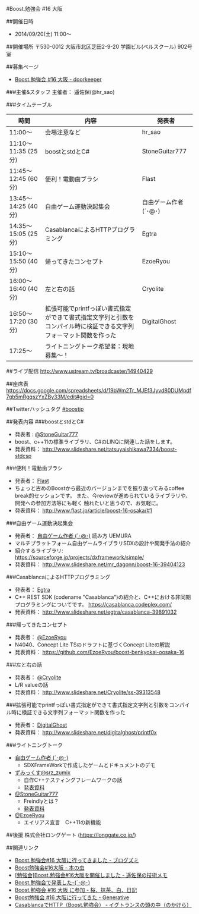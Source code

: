 #Boost.勉強会 #16 大阪

##開催日時
- 2014/09/20(土) 11:00～


##開催場所
〒530-0012 大阪市北区芝田2-9-20 学園ビル(ベルスクール) 902号室


##募集ページ
- [Boost.勉強会 #16 大阪 - doorkeeper](http://osakaboostjp.doorkeeper.jp/events/14150)


###主催&スタッフ
主催者： 遥佐保(@hr_sao)


###タイムテーブル

| 時間 | 内容 | 発表者 |
|---------------------|------------------------------------|------------------------|
| 11:00〜             | 会場注意など                       | hr_sao                 |
| 11:10～11:35 (25分) | boostとstdとC#                     | StoneGuitar777         |
| 11:45～12:45 (60分) | 便利！電動歯ブラシ                 | Flast                  |
| 13:45～14:25 (40分) | 自由ゲーム運動決起集会             | 自由ゲーム作者 (´･@･) |
| 14:35～15:05 (25分) | CasablancaによるHTTPプログラミング | Egtra                  |
| 15:10～15:50 (40分) | 帰ってきたコンセプト               | EzoeRyou               |
| 16:00～16:40 (40分) | 左と右の話                         | Cryolite               |
| 16:50～17:20 (30分) | 拡張可能でprintfっぽい書式指定ができて書式指定文字列と引数をコンパイル時に検証できる文字列フォーマット関数を作った | DigitalGhost |
| 17:25～             | ライトニングトーク希望者：現地募集～！ |


##ライブ配信
<http://www.ustream.tv/broadcaster/14940429>


##座席表
<https://docs.google.com/spreadsheets/d/19bWm2Tr_MJEf3Jyvd80DUMpdf7gb5mRgqszYxZBy33M/edit#gid=0>


##Twitterハッシュタグ
[#boostjp](http://twitter.com/search?q=%23boostjp)


##発表内容
###boostとstdとC#
- 発表者 : [@StoneGuitar777](https://twitter.com/StoneGuitar777)
- boost、c++11の標準ライブラリ、C#のLINQに関連した話をします。
- 発表資料： <http://www.slideshare.net/tatsuyaishikawa7334/boost-stdcsp>


###便利！電動歯ブラシ
- 発表者： [Flast](http://www.flast.jp/)
- ちょっと古めのBoostから最近のバージョンまでを振り返ってみるcoffee break的セッションです。 また、今reviewが進められているライブラリや、開発への参加方法等にも軽く 触れたいと思うので、お気軽に。
- 発表資料： <http://www.flast.jp/article/boost-16-osaka/#1>


###自由ゲーム運動決起集会
- 発表者： [自由ゲーム作者 (´･@･)](http://tacoika.blog87.fc2.com/) 読み方 UEMURA
- マルチプラットフォーム自由ゲームライブラリSDXの設計や開発手法の紹介
- 紹介するライブラリ: <https://sourceforge.jp/projects/dxframework/simple/>
- 発表資料： <http://www.slideshare.net/mr_dagonn/boost-16-39404123>


###CasablancaによるHTTPプログラミング
- 発表者： [Egtra](http://dev.activebasic.com/egtra/)
- C++ REST SDK (codename "Casablanca")の紹介と、C++における非同期プログラミングについてです。 <https://casablanca.codeplex.com/>
- 発表資料： <http://www.slideshare.net/egtra/casablanca-39891032>


###帰ってきたコンセプト
- 発表者： [@EzoeRyou](https://twitter.com/EzoeRyou)
- N4040、Concept Lite TSのドラフトに基づくConcept Liteの解説
- 発表資料： <https://github.com/EzoeRyou/boost-benkyokai-oosaka-16>


###左と右の話
- 発表者： [@Cryolite](https://twitter.com/Cryolite)
- L/R valueの話
- 発表資料： <http://www.slideshare.net/Cryolite/ss-39313548>


###拡張可能でprintfっぽい書式指定ができて書式指定文字列と引数をコンパイル時に検証できる文字列フォーマット関数を作った
- 発表者： [DigitalGhost](https://twitter.com/decimalbloat)
- 発表資料： <http://www.slideshare.net/digitalghost/printf0x>


###ライトニングトーク
- [自由ゲーム作者 (´･@･)](http://tacoika.blog87.fc2.com/)
    - SDXFrameWorkで作成したゲームとドキュメントのデモ
- [ずみっくす@srz_zumix](https://twitter.com/srz_zumix)
    - 自作C++テスティングフレームワークの話
    - [発表資料](http://srz-zumix.github.io/slide/iuwandbox/#/)
- [@StoneGuitar777](https://twitter.com/StoneGuitar777)
    - Freindlyとは？
    - [発表資料](http://www.slideshare.net/tatsuyaishikawa7334/boost-stdcsp)
- [@EzoeRyou](https://twitter.com/EzoeRyou)
    - エイリアス宣言　C++11の新機能


##後援
株式会社ロングゲート (https://longgate.co.jp/)


##関連リンク
- [Boost.勉強会#16 大阪に行ってきました - ブログズミ](http://srz-zumix.blogspot.jp/2014/09/boost16.html)
- [Boost勉強会#16大阪 - 本の虫](http://cpplover.blogspot.jp/2014/09/boost16.html)
- [[勉強会]Boost.勉強会#16大阪を開催しました - 遥佐保の技術メモ](http://blog.livedoor.jp/haruka_sao/archives/52081460.html)
- [Boost.勉強会で発表した-(´･@･)](http://qiita.com/mrdagon/items/e54223f3895f281a6beb)
- [Boost.勉強会 #16 大阪 に参加 - 桜、抹茶、白、日記](http://d.hatena.ne.jp/youandi/20140920/p2)
- [Boost勉強会 #16 大阪に行ってきた - Generative](http://ishimotokoji.tumblr.com/post/98704785951/boost-16)
- [CasablancaでHTTP（Boost.勉強会） ‐ イグトランスの頭の中（のかけら）](http://dev.activebasic.com/egtra/2014/10/05/684/)
